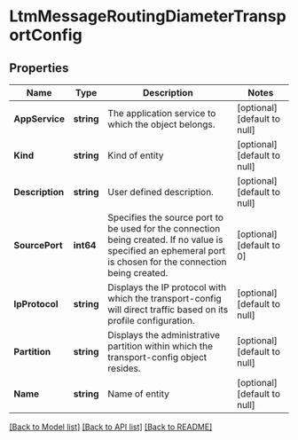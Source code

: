 # LtmMessageRoutingDiameterTransportConfig

## Properties
Name | Type | Description | Notes
------------ | ------------- | ------------- | -------------
**AppService** | **string** | The application service to which the object belongs. | [optional] [default to null]
**Kind** | **string** | Kind of entity | [optional] [default to null]
**Description** | **string** | User defined description. | [optional] [default to null]
**SourcePort** | **int64** | Specifies the source port to be used for the connection being created. If no value is specified an ephemeral port is chosen for the connection being created. | [optional] [default to 0]
**IpProtocol** | **string** | Displays the IP protocol with which the transport-config will direct traffic based on its profile configuration. | [optional] [default to null]
**Partition** | **string** | Displays the administrative partition within which the transport-config object resides. | [optional] [default to null]
**Name** | **string** | Name of entity | [optional] [default to null]

[[Back to Model list]](../README.md#documentation-for-models) [[Back to API list]](../README.md#documentation-for-api-endpoints) [[Back to README]](../README.md)


